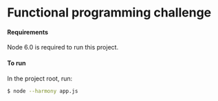 # Functional programming challenge

#### Requirements
Node 6.0 is required to run this project.

####  To run
In the project root, run:

```bash
$ node --harmony app.js
```
